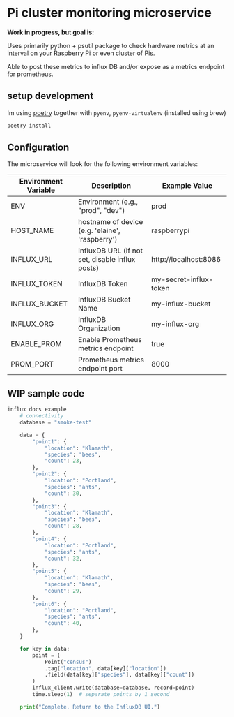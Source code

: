 # Pi cluster monitoring microservice
**Work in progress, but goal is:**

Uses primarily python + psutil package to check hardware metrics  at an interval 
on your Raspberry Pi or even cluster of Pis.

Able to post these metrics to influx DB and/or expose as a metrics endpoint for prometheus.

## setup development
Im using [poetry](https://python-poetry.org/) together with `pyenv`, `pyenv-virtualenv` (installed using brew)

```bash
poetry install
```

## Configuration
The microservice will look for the following environment variables:

| Environment Variable | Description                                     | Example Value          |
|----------------------|-------------------------------------------------|------------------------|
| ENV                  | Environment (e.g., "prod", "dev")               | prod                   |
| HOST_NAME            | hostname of device (e.g. 'elaine', 'raspberry') | raspberrypi            |
| INFLUX_URL           | InfluxDB URL (if not set, disable influx posts) | http://localhost:8086  |
| INFLUX_TOKEN         | InfluxDB Token                                  | my-secret-influx-token |
| INFLUX_BUCKET        | InfluxDB Bucket Name                            | my-influx-bucket       |
| INFLUX_ORG           | InfluxDB Organization                           | my-influx-org          |
| ENABLE_PROM          | Enable Prometheus metrics endpoint              | true                   |
| PROM_PORT            | Prometheus metrics endpoint port                | 8000                   |


## WIP sample code
```python
influx docs example
    # connectivity
    database = "smoke-test"

    data = {
        "point1": {
            "location": "Klamath",
            "species": "bees",
            "count": 23,
        },
        "point2": {
            "location": "Portland",
            "species": "ants",
            "count": 30,
        },
        "point3": {
            "location": "Klamath",
            "species": "bees",
            "count": 28,
        },
        "point4": {
            "location": "Portland",
            "species": "ants",
            "count": 32,
        },
        "point5": {
            "location": "Klamath",
            "species": "bees",
            "count": 29,
        },
        "point6": {
            "location": "Portland",
            "species": "ants",
            "count": 40,
        },
    }

    for key in data:
        point = (
            Point("census")
            .tag("location", data[key]["location"])
            .field(data[key]["species"], data[key]["count"])
        )
        influx_client.write(database=database, record=point)
        time.sleep(1)  # separate points by 1 second

    print("Complete. Return to the InfluxDB UI.")
```